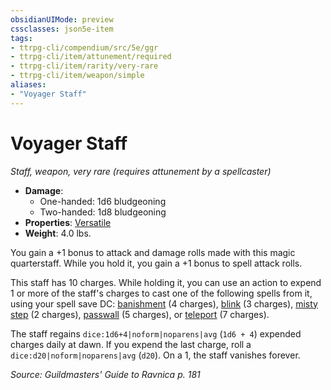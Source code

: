 ```yaml
---
obsidianUIMode: preview
cssclasses: json5e-item
tags:
- ttrpg-cli/compendium/src/5e/ggr
- ttrpg-cli/item/attunement/required
- ttrpg-cli/item/rarity/very-rare
- ttrpg-cli/item/weapon/simple
aliases: 
- "Voyager Staff"
---
```

# Voyager Staff
*Staff, weapon, very rare (requires attunement by a spellcaster)*  


- **Damage**:
  - One-handed: 1d6 bludgeoning
  - Two-handed: 1d8 bludgeoning
- **Properties**: [Versatile](Інструменти%20ДМ/CLI/rules/item-properties.md#Versatile)
- **Weight**: 4.0 lbs.

You gain a +1 bonus to attack and damage rolls made with this magic quarterstaff. While you hold it, you gain a +1 bonus to spell attack rolls.

This staff has 10 charges. While holding it, you can use an action to expend 1 or more of the staff's charges to cast one of the following spells from it, using your spell save DC: [banishment](Інструменти%20ДМ/CLI/spells/banishment-xphb.md) (4 charges), [blink](Інструменти%20ДМ/CLI/spells/blink-xphb.md) (3 charges), [misty step](Інструменти%20ДМ/CLI/spells/misty-step-xphb.md) (2 charges), [passwall](Інструменти%20ДМ/CLI/spells/passwall-xphb.md) (5 charges), or [teleport](Інструменти%20ДМ/CLI/spells/teleport-xphb.md) (7 charges).

The staff regains `dice:1d6+4|noform|noparens|avg` (`1d6 + 4`) expended charges daily at dawn. If you expend the last charge, roll a `dice:d20|noform|noparens|avg` (`d20`). On a 1, the staff vanishes forever.

*Source: Guildmasters' Guide to Ravnica p. 181*